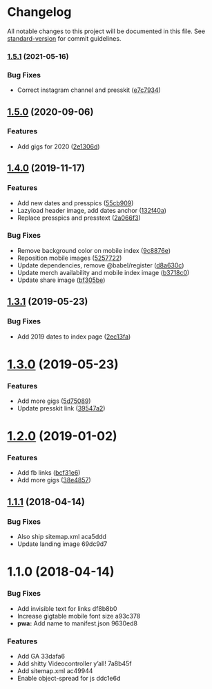 # Changelog

All notable changes to this project will be documented in this file. See [standard-version](https://github.com/conventional-changelog/standard-version) for commit guidelines.

### [1.5.1](https://github.com/klausfischer/redmachete/compare/v1.5.0...v1.5.1) (2021-05-16)


### Bug Fixes

* Correct instagram channel and presskit ([e7c7934](https://github.com/klausfischer/redmachete/commit/e7c79348963872b9095386df3906fd2f6db0a047))

## [1.5.0](https://github.com/klausfischer/redmachete/compare/v1.4.0...v1.5.0) (2020-09-06)


### Features

* Add gigs for 2020 ([2e1306d](https://github.com/klausfischer/redmachete/commit/2e1306d94aee950d01fb3e142d9a6d153fb5b656))

## [1.4.0](https://github.com/klausfischer/redmachete/compare/v1.3.1...v1.4.0) (2019-11-17)


### Features

* Add new dates and presspics ([55cb909](https://github.com/klausfischer/redmachete/commit/55cb90921696ff583345d8a66d10c0064ce76078))
* Lazyload header image, add dates anchor ([132f40a](https://github.com/klausfischer/redmachete/commit/132f40aa5b5d23c33953b46707d288e8b7ac5320))
* Replace presspics and presstext ([2a066f3](https://github.com/klausfischer/redmachete/commit/2a066f3875b41843b0129bfb0f6631f8ac13ccc8))


### Bug Fixes

* Remove background color on mobile index ([9c8876e](https://github.com/klausfischer/redmachete/commit/9c8876e8ea89ea3d973248122209b51e3ff999a6))
* Reposition mobile images ([5257722](https://github.com/klausfischer/redmachete/commit/5257722b309c7b1f01fe41bd624250b2587dd221))
* Update dependencies, remove @babel/register ([d8a630c](https://github.com/klausfischer/redmachete/commit/d8a630c26f6991e016b9fb2470001873f09978ea))
* Update merch availability and mobile index image ([b3718c0](https://github.com/klausfischer/redmachete/commit/b3718c0aea273570e057868eb728f44bc5a4f011))
* Update share image ([bf305be](https://github.com/klausfischer/redmachete/commit/bf305beb3fd39547cc787ddc5c3c6f7a4241aa27))

<a name="1.3.1"></a>
## [1.3.1](https://github.com/klausfischer/redmachete/compare/v1.3.0...v1.3.1) (2019-05-23)


### Bug Fixes

* Add 2019 dates to index page ([2ec13fa](https://github.com/klausfischer/redmachete/commit/2ec13fa))



<a name="1.3.0"></a>
# [1.3.0](https://github.com/klausfischer/redmachete/compare/v1.2.0...v1.3.0) (2019-05-23)


### Features

* Add more gigs ([5d75089](https://github.com/klausfischer/redmachete/commit/5d75089))
* Update presskit link ([39547a2](https://github.com/klausfischer/redmachete/commit/39547a2))



<a name="1.2.0"></a>
# [1.2.0](https://github.com/klausfischer/redmachete/compare/v1.1.1...v1.2.0) (2019-01-02)


### Features

* Add fb links ([bcf31e6](https://github.com/klausfischer/redmachete/commit/bcf31e6))
* Add more gigs ([38e4857](https://github.com/klausfischer/redmachete/commit/38e4857))



<a name="1.1.1"></a>
## [1.1.1](/compare/v1.1.0...v1.1.1) (2018-04-14)


### Bug Fixes

* Also ship sitemap.xml aca5ddd
* Update landing image 69dc9d7



<a name="1.1.0"></a>
# 1.1.0 (2018-04-14)


### Bug Fixes

* Add invisible text for links df8b8b0
* Increase gigtable mobile font size a93c378
* **pwa:** Add name to manifest.json 9630ed8


### Features

* Add GA 33dafa6
* Add shitty Videocontroller y’all! 7a8b45f
* Add sitemap.xml ac49944
* Enable object-spread for js ddc1e6d

